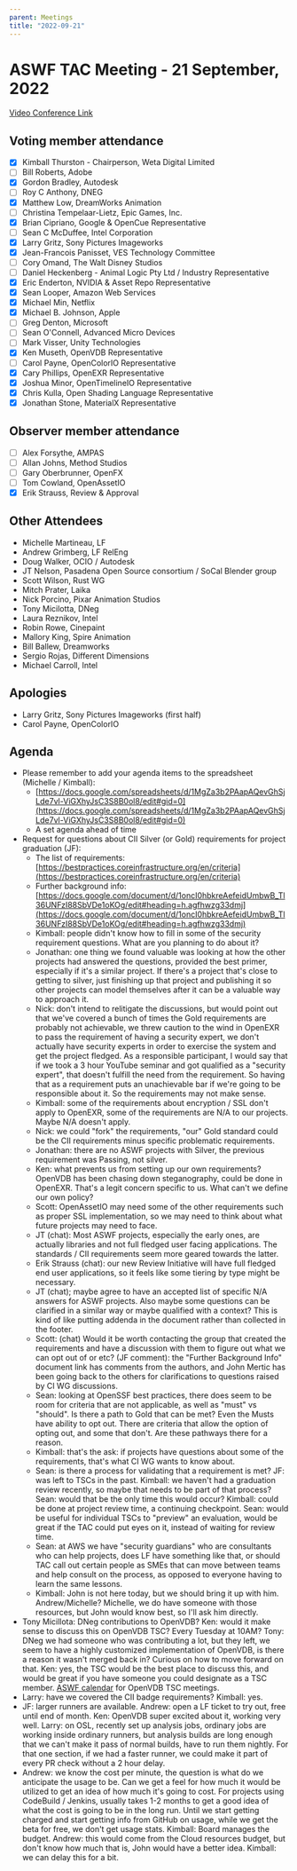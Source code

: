 ```yaml
---
parent: Meetings
title: "2022-09-21"
---
```


# **ASWF TAC Meeting - 21 September, 2022**

[Video Conference Link](https://zoom.us/j/757849640?pwd=QzE1K2hrL2FHSFhKK3h5Z3BWTFJsZz09)

## Voting member attendance

* [x] Kimball Thurston - Chairperson, Weta Digital Limited
* [ ] Bill Roberts, Adobe
* [x] Gordon Bradley, Autodesk
* [ ] Roy C Anthony, DNEG
* [x] Matthew Low, DreamWorks Animation
* [ ] Christina Tempelaar-Lietz, Epic Games, Inc.
* [x] Brian Cipriano, Google & OpenCue Representative
* [ ] Sean C McDuffee, Intel Corporation
* [x] Larry Gritz, Sony Pictures Imageworks
* [x] Jean-Francois Panisset, VES Technology Committee
* [ ] Cory Omand, The Walt Disney Studios
* [ ] Daniel Heckenberg - Animal Logic Pty Ltd / Industry Representative
* [x] Eric Enderton, NVIDIA & Asset Repo Representative
* [x] Sean Looper, Amazon Web Services
* [x] Michael Min, Netflix
* [x] Michael B. Johnson, Apple
* [ ] Greg Denton, Microsoft
* [ ] Sean O'Connell, Advanced Micro Devices
* [ ] Mark Visser, Unity Technologies
* [x] Ken Museth, OpenVDB Representative
* [ ] Carol Payne, OpenColorIO Representative
* [x] Cary Phillips, OpenEXR Representative
* [x] Joshua Minor, OpenTimelineIO Representative
* [x] Chris Kulla, Open Shading Language Representative
* [x] Jonathan Stone, MaterialX Representative

## Observer member attendance

* [ ] Alex Forsythe, AMPAS
* [ ] Allan Johns, Method Studios
* [ ] Gary Oberbrunner, OpenFX
* [ ] Tom Cowland, OpenAssetIO
* [x] Erik Strauss, Review & Approval

## Other Attendees

* Michelle Martineau, LF
* Andrew Grimberg, LF RelEng
* Doug Walker, OCIO / Autodesk
* JT Nelson, Pasadena Open Source consortium / SoCal Blender group
* Scott Wilson, Rust WG
* Mitch Prater, Laika
* Nick Porcino, Pixar Animation Studios
* Tony Micilotta, DNeg
* Laura Reznikov, Intel
* Robin Rowe, Cinepaint
* Mallory King, Spire Animation
* Bill Ballew, Dreamworks
* Sergio Rojas, Different Dimensions
* Michael Carroll, Intel

## Apologies

* Larry Gritz, Sony Pictures Imageworks (first half)
* Carol Payne, OpenColorIO

## Agenda

* Please remember to add your agenda items to the spreadsheet (Michelle / Kimball):
    * [https://docs.google.com/spreadsheets/d/1MgZa3b2PAapAQevGhSjLde7vl-ViGXhyJsC3S8B0ol8/edit#gid=0](https://docs.google.com/spreadsheets/d/1MgZa3b2PAapAQevGhSjLde7vl-ViGXhyJsC3S8B0ol8/edit#gid=0)
    * A set agenda ahead of time
* Request for questions about CII Silver (or Gold) requirements for project graduation (JF):
    * The list of requirements: [https://bestpractices.coreinfrastructure.org/en/criteria](https://bestpractices.coreinfrastructure.org/en/criteria)
    * Further background info: [https://docs.google.com/document/d/1oncI0hbkreAefeidUmbwB_Tl36UNFzI88SbVDe1oKOg/edit#heading=h.agfhwzg33dmj](https://docs.google.com/document/d/1oncI0hbkreAefeidUmbwB_Tl36UNFzI88SbVDe1oKOg/edit#heading=h.agfhwzg33dmj)
    * Kimball: people didn't know how to fill in some of the security requirement questions. What are you planning to do about it?
    * Jonathan: one thing we found valuable was looking at how the other projects had answered the questions, provided the best primer, especially if it's a similar project. If there's a project that's close to getting to silver, just finishing up that project and publishing it so other projects can model themselves after it can be a valuable way to approach it.
    * Nick: don't intend to relitigate the discussions, but would point out that we've covered a bunch of times the Gold requirements are probably not achievable, we threw caution to the wind in OpenEXR to pass the requirement of having a security expert, we don't actually have security experts in order to exercise the system and get the project fledged. As a responsible participant, I would say that if we took a 3 hour YouTube seminar and got qualified as a "security expert", that doesn't fulfill the need from the requirement. So having that as a requirement puts an unachievable bar if we're going to be responsible about it. So the requirements may not make sense.
    * Kimball: some of the requirements about encryption / SSL don't apply to OpenEXR, some of the requirements are N/A to our projects. Maybe N/A doesn't apply.
    * Nick: we could "fork" the requirements, "our" Gold standard could be the CII requirements minus specific problematic requirements.
    * Jonathan: there are no ASWF projects with Silver, the previous requirement was Passing, not silver.
    * Ken: what prevents us from setting up our own requirements? OpenVDB has been chasing down steganography, could be done in OpenEXR. That's a legit concern specific to us. What can't we define our own policy?
    * Scott: OpenAssetIO may need some of the other requirements such as proper SSL implementation, so we may need to think about what future projects may need to face.
    * JT (chat): Most ASWF projects, especially the early ones, are actually libraries and not full fledged user facing applications. The standards / CII requirements seem more geared towards the latter.
    * Erik Strauss (chat): our new Review Initiative will have full fledged end user applications, so it feels like some tiering by type might be necessary.
    * JT (chat); maybe agree to have an accepted list of specific N/A answers for ASWF projects. Also maybe some questions can be clarified in a similar way or maybe qualified with a context? This is kind of like putting addenda in the document rather than collected in the footer.
    * Scott: (chat) Would it be worth contacting the group that created the requirements and have a discussion with them to figure out what we can opt out of or etc? (JF comment): the "Further Background Info" document link has comments from the authors, and John Mertic has been going back to the others for clarifications to questions raised by CI WG discussions.
    * Sean: looking at OpenSSF best practices, there does seem to be room for criteria that are not applicable, as well as "must" vs "should". Is there a path to Gold that can be met? Even the Musts have ability to opt out. There are criteria that allow the option of opting out, and some that don't. Are these pathways there for a reason.
    * Kimball: that's the ask: if projects have questions about some of the requirements, that's what CI WG wants to know about.
    * Sean: is there a process for validating that a requirement is met? JF: was left to TSCs in the past. Kimball: we haven't had a graduation review recently, so maybe that needs to be part of that process? Sean: would that be the only time this would occur? Kimball: could be done at project review time, a continuing checkpoint. Sean: would be useful for individual TSCs to "preview" an evaluation, would be great if the TAC could put eyes on it, instead of waiting for review time.
    * Sean: at AWS we have "security guardians" who are consultants who can help projects, does LF have something like that, or should TAC call out certain people as SMEs that can move between teams and help consult on the process, as opposed to everyone having to learn the same lessons.
    * Kimball: John is not here today, but we should bring it up with him. Andrew/Michelle? Michelle, we do have someone with those resources, but John would know best, so I'll ask him directly.
* Tony Micillota: DNeg contributions to OpenVDB? Ken: would it make sense to discuss this on OpenVDB TSC? Every Tuesday at 10AM? Tony: DNeg we had someone who was contributing a lot, but they left, we seem to have a highly customized implementation of OpenVDB, is there a reason it wasn't merged back in? Curious on how to move forward on that. Ken: yes, the TSC would be the best place to discuss this, and would be great if you have someone you could designate as a TSC member. [ASWF calendar](https://www.aswf.io/meeting-calendar) for OpenVDB TSC meetings.
* Larry: have we covered the CII badge requirements? Kimball: yes.
* JF: larger runners are available. Andrew: open a LF ticket to try out, free until end of month. Ken: OpenVDB super excited about it, working very well. Larry: on OSL, recently set up analysis jobs, ordinary jobs are working inside ordinary runners, but analysis builds are long enough that we can't make it pass of normal builds, have to run them nightly. For that one section, if we had a faster runner, we could make it part of every PR check without a 2 hour delay.
* Andrew: we know the cost per minute, the question is what do we anticipate the usage to be. Can we get a feel for how much it would be utilized to get an idea of how much it's going to cost. For projects using CodeBuild / Jenkins, usually takes 1-2 months to get a good idea of what the cost is going to be in the long run. Until we start getting charged and start getting info from GitHub on usage, while we get the beta for free, we don't get usage stats. Kimball: Board manages the budget. Andrew: this would come from the Cloud resources budget, but don't know how much that is, John would have a better idea. Kimball: we can delay this for a bit.
